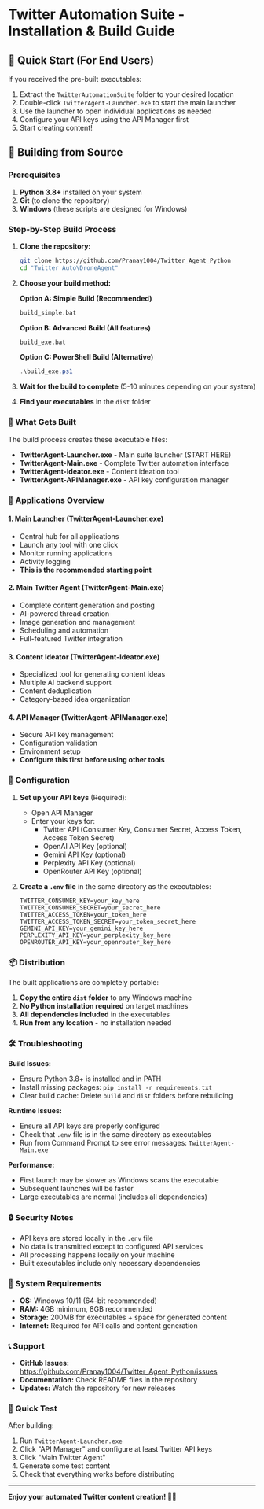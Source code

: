 # Twitter Automation Suite - Installation & Build Guide

## 🚀 Quick Start (For End Users)

If you received the pre-built executables:

1. Extract the `TwitterAutomationSuite` folder to your desired location
2. Double-click `TwitterAgent-Launcher.exe` to start the main launcher
3. Use the launcher to open individual applications as needed
4. Configure your API keys using the API Manager first
5. Start creating content!

## 🔧 Building from Source

### Prerequisites

1. **Python 3.8+** installed on your system
2. **Git** (to clone the repository)
3. **Windows** (these scripts are designed for Windows)

### Step-by-Step Build Process

1. **Clone the repository:**
   ```bash
   git clone https://github.com/Pranay1004/Twitter_Agent_Python
   cd "Twitter Auto\DroneAgent"
   ```

2. **Choose your build method:**

   **Option A: Simple Build (Recommended)**
   ```bash
   build_simple.bat
   ```

   **Option B: Advanced Build (All features)**
   ```bash
   build_exe.bat
   ```

   **Option C: PowerShell Build (Alternative)**
   ```powershell
   .\build_exe.ps1
   ```

3. **Wait for the build to complete** (5-10 minutes depending on your system)

4. **Find your executables** in the `dist` folder

### 📁 What Gets Built

The build process creates these executable files:

- **TwitterAgent-Launcher.exe** - Main suite launcher (START HERE)
- **TwitterAgent-Main.exe** - Complete Twitter automation interface
- **TwitterAgent-Ideator.exe** - Content ideation tool
- **TwitterAgent-APIManager.exe** - API key configuration manager

### 🎯 Applications Overview

#### 1. Main Launcher (TwitterAgent-Launcher.exe)
- Central hub for all applications
- Launch any tool with one click
- Monitor running applications
- Activity logging
- **This is the recommended starting point**

#### 2. Main Twitter Agent (TwitterAgent-Main.exe)
- Complete content generation and posting
- AI-powered thread creation
- Image generation and management
- Scheduling and automation
- Full-featured Twitter integration

#### 3. Content Ideator (TwitterAgent-Ideator.exe)
- Specialized tool for generating content ideas
- Multiple AI backend support
- Content deduplication
- Category-based idea organization

#### 4. API Manager (TwitterAgent-APIManager.exe)
- Secure API key management
- Configuration validation
- Environment setup
- **Configure this first before using other tools**

### 🔑 Configuration

1. **Set up your API keys** (Required):
   - Open API Manager
   - Enter your keys for:
     - Twitter API (Consumer Key, Consumer Secret, Access Token, Access Token Secret)  
     - OpenAI API Key (optional)
     - Gemini API Key (optional)
     - Perplexity API Key (optional)
     - OpenRouter API Key (optional)

2. **Create a `.env` file** in the same directory as the executables:
   ```
   TWITTER_CONSUMER_KEY=your_key_here
   TWITTER_CONSUMER_SECRET=your_secret_here
   TWITTER_ACCESS_TOKEN=your_token_here
   TWITTER_ACCESS_TOKEN_SECRET=your_token_secret_here
   GEMINI_API_KEY=your_gemini_key_here
   PERPLEXITY_API_KEY=your_perplexity_key_here
   OPENROUTER_API_KEY=your_openrouter_key_here
   ```

### 📦 Distribution

The built applications are completely portable:

1. **Copy the entire `dist` folder** to any Windows machine
2. **No Python installation required** on target machines
3. **All dependencies included** in the executables
4. **Run from any location** - no installation needed

### 🛠️ Troubleshooting

**Build Issues:**
- Ensure Python 3.8+ is installed and in PATH
- Install missing packages: `pip install -r requirements.txt`
- Clear build cache: Delete `build` and `dist` folders before rebuilding

**Runtime Issues:**
- Ensure all API keys are properly configured
- Check that `.env` file is in the same directory as executables
- Run from Command Prompt to see error messages: `TwitterAgent-Main.exe`

**Performance:**
- First launch may be slower as Windows scans the executable
- Subsequent launches will be faster
- Large executables are normal (includes all dependencies)

### 🔒 Security Notes

- API keys are stored locally in the `.env` file
- No data is transmitted except to configured API services
- All processing happens locally on your machine
- Built executables include only necessary dependencies

### 📱 System Requirements

- **OS:** Windows 10/11 (64-bit recommended)
- **RAM:** 4GB minimum, 8GB recommended
- **Storage:** 200MB for executables + space for generated content
- **Internet:** Required for API calls and content generation

### 📞 Support

- **GitHub Issues:** https://github.com/Pranay1004/Twitter_Agent_Python/issues
- **Documentation:** Check README files in the repository
- **Updates:** Watch the repository for new releases

### 🎉 Quick Test

After building:

1. Run `TwitterAgent-Launcher.exe`
2. Click "API Manager" and configure at least Twitter API keys
3. Click "Main Twitter Agent" 
4. Generate some test content
5. Check that everything works before distributing

---

**Enjoy your automated Twitter content creation! 🚁✨**

